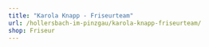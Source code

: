 ```yaml
---
title: "Karola Knapp - Friseurteam"
url: /hollersbach-im-pinzgau/karola-knapp-friseurteam/
shop: Friseur
---
```

